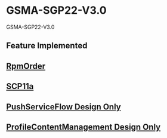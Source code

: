# GSMA-SGP22-V3.0
GSMA-SGP22-V3.0

## Feature Implemented
## [RpmOrder](es2plus/api/viewsets.py)
## [SCP11a](es9plus/api/scp11.py)
## [PushServiceFlow Design Only](push_service_smds.png)
## [ProfileContentManagement Design Only](pcmp/profile-content-manegement-flow.drawio.png)